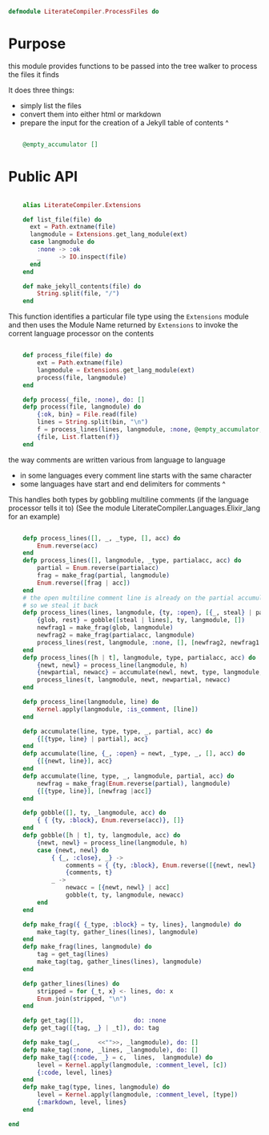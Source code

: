 ```elixir
defmodule LiterateCompiler.ProcessFiles do

```

# Purpose

this module provides functions to be passed into the tree walker
to process the files it finds

It does three things:

* simply list the files
* convert them into either html or markdown
* prepare the input for the creation of a Jekyll table of contents
^

```elixir

	@empty_accumulator []

```

# Public API

```elixir

	alias LiterateCompiler.Extensions

	def list_file(file) do
	  ext = Path.extname(file)
	  langmodule = Extensions.get_lang_module(ext)
	  case langmodule do
	  	:none -> :ok
	  	_     -> IO.inspect(file)
	  end
	end

	def make_jekyll_contents(file) do
		String.split(file, "/")
	end

```

This function identifies a particular file type using
the `Extensions` module and then uses the Module Name
returned by `Extensions` to invoke the corrent language
processor on the contents

```elixir

	def process_file(file) do
	 	ext = Path.extname(file)
	 	langmodule = Extensions.get_lang_module(ext)
	 	process(file, langmodule)
	end

	defp process(_file, :none), do: []
	defp process(file, langmodule) do
		{:ok, bin} = File.read(file)
		lines = String.split(bin, "\n")
		f = process_lines(lines, langmodule, :none, @empty_accumulator, @empty_accumulator)
		{file, List.flatten(f)}
	end

```

the way comments are written various from language to language

* in some languages every comment line starts with the same character
* some languages have start and end delimiters for comments
^

This handles both types by gobbling multiline comments
(if the language processor tells it to)
(See the module LiterateCompiler.Languages.Elixir_lang for an example)

```elixir

	defp process_lines([], _, _type, [], acc) do
		Enum.reverse(acc)
	end
	defp process_lines([], langmodule, _type, partialacc, acc) do
		partial = Enum.reverse(partialacc)
		frag = make_frag(partial, langmodule)
	 	Enum.reverse([frag | acc])
	end
	# the open multiline comment line is already on the partial accumulator
	# so we steal it back
	defp process_lines(lines, langmodule, {ty, :open}, [{_, steal} | partialacc], acc) do
		{glob, rest} = gobble([steal | lines], ty, langmodule, [])
		newfrag1 = make_frag(glob, langmodule)
		newfrag2 = make_frag(partialacc, langmodule)
		process_lines(rest, langmodule, :none, [], [newfrag2, newfrag1 | acc])
	end
	defp process_lines([h | t], langmodule, type, partialacc, acc) do
		{newt, newl} = process_line(langmodule, h)
		{newpartial, newacc} = accumulate(newl, newt, type, langmodule, partialacc, acc)
		process_lines(t, langmodule, newt, newpartial, newacc)
	end

	defp process_line(langmodule, line) do
		Kernel.apply(langmodule, :is_comment, [line])
	end

	defp accumulate(line, type, type, _, partial, acc) do
		{[{type, line} | partial], acc}
	end
	defp accumulate(line, {_, :open} = newt, _type, _, [], acc) do
		{[{newt, line}], acc}
	end
	defp accumulate(line, type, _, langmodule, partial, acc) do
		newfrag = make_frag(Enum.reverse(partial), langmodule)
		{[{type, line}], [newfrag |acc]}
	end

	defp gobble([], ty, _langmodule, acc) do
		{ { {ty, :block}, Enum.reverse(acc)}, []}
	end
	defp gobble([h | t], ty, langmodule, acc) do
		{newt, newl} = process_line(langmodule, h)
		case {newt, newl} do
			{ {_, :close}, _} ->
				comments = { {ty, :block}, Enum.reverse([{newt, newl} | acc])}
				{comments, t}
			_ ->
			 	newacc = [{newt, newl} | acc]
				gobble(t, ty, langmodule, newacc)
		end
	end

	defp make_frag({ {_type, :block} = ty, lines}, langmodule) do
		make_tag(ty, gather_lines(lines), langmodule)
	end
	defp make_frag(lines, langmodule) do
		tag = get_tag(lines)
		make_tag(tag, gather_lines(lines), langmodule)
	end

	defp gather_lines(lines) do
		stripped = for {_t, x} <- lines, do: x
		Enum.join(stripped, "\n")
	end

	defp get_tag([]),              do: :none
	defp get_tag([{tag, _} | _t]), do: tag

	defp make_tag(_,     <<"">>, _langmodule), do: []
	defp make_tag(:none, _lines, _langmodule), do: []
	defp make_tag({:code, _} = c,  lines,  langmodule) do
		level = Kernel.apply(langmodule, :comment_level, [c])
	 	{:code, level, lines}
	end
	defp make_tag(type, lines, langmodule) do
		level = Kernel.apply(langmodule, :comment_level, [type])
	 	{:markdown, level, lines}
	end

end
```
